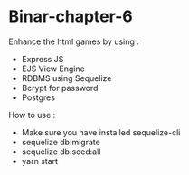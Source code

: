 # Binar-chapter-6

Enhance the html games by using :

- Express JS
- EJS View Engine
- RDBMS using Sequelize
- Bcrypt for password
- Postgres

How to use :

- Make sure you have installed sequelize-cli
- sequelize db:migrate
- sequelize db:seed:all
- yarn start
